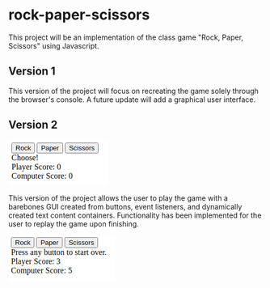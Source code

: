 # rock-paper-scissors

This project will be an implementation of the class game "Rock, Paper, Scissors" using Javascript. 

## Version 1

This version of the project will focus on recreating the game solely through the browser's console. A future update will add a graphical user interface. 

## Version 2 

![The beginning of the game](/img/begin.png)

This version of the project allows the user to play the game with a barebones GUI 
created from buttons, event listeners, and dynamically created text content containers. Functionality has been implemented for the user to replay the game upon finishing.

![Replay function](/img/end.png)